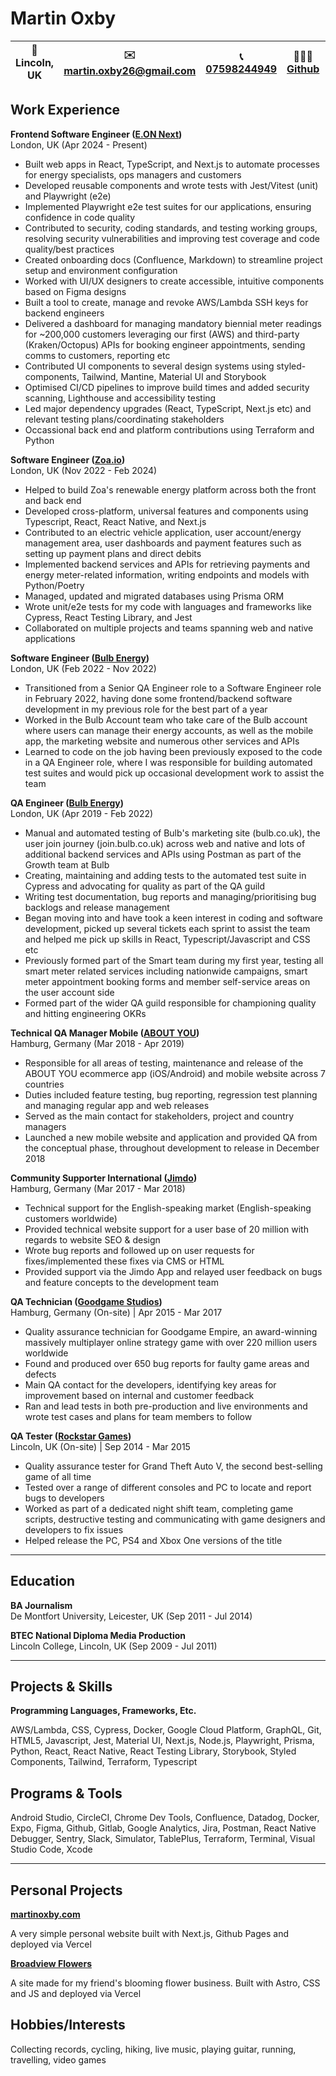 # Martin Oxby

| 📍 Lincoln, UK | ✉️ [martin.oxby26@gmail.com](mailto:martin.oxby26@gmail.com) | 📞 [07598244949](tel:+447598244949) | 👨🏻‍💻 [Github](https://github.com/mrtnxby) | 🧳 [LinkedIn](https://www.linkedin.com/in/martin-oxby/) | 🖥️ [My Website](https://martinoxby.com) |
| :------------: | :----------------------------------------------------------: | :---------------------------------: | :-------------------------------------: | :-----------------------------------------------------: | :-------------------------------------: |

## Work Experience

**Frontend Software Engineer ([E.ON Next](https://www.eonnext.com/))**  
London, UK (Apr 2024 - Present)

- Built web apps in React, TypeScript, and Next.js to automate processes for energy specialists, ops managers and customers
- Developed reusable components and wrote tests with Jest/Vitest (unit) and Playwright (e2e)
- Implemented Playwright e2e test suites for our applications, ensuring confidence in code quality
- Contributed to security, coding standards, and testing working groups, resolving security vulnerabilities and improving test coverage and code quality/best practices
- Created onboarding docs (Confluence, Markdown) to streamline project setup and environment configuration
- Worked with UI/UX designers to create accessible, intuitive components based on Figma designs
- Built a tool to create, manage and revoke AWS/Lambda SSH keys for backend engineers
- Delivered a dashboard for managing mandatory biennial meter readings for ~200,000 customers leveraging our first (AWS) and third-party (Kraken/Octopus) APIs for booking engineer appointments, sending comms to customers, reporting etc
- Contributed UI components to several design systems using styled-components, Tailwind, Mantine, Material UI and Storybook
- Optimised CI/CD pipelines to improve build times and added security scanning, Lighthouse and accessibility testing
- Led major dependency upgrades (React, TypeScript, Next.js etc) and relevant testing plans/coordinating stakeholders
- Occassional back end and platform contributions using Terraform and Python

**Software Engineer ([Zoa.io](https://www.zoa.io/))**  
London, UK (Nov 2022 - Feb 2024)

- Helped to build Zoa's renewable energy platform across both the front and back end
- Developed cross-platform, universal features and components using Typescript, React, React Native, and Next.js
- Contributed to an electric vehicle application, user account/energy management area, user dashboards and payment features such as setting up payment plans and direct debits
- Implemented backend services and APIs for retrieving payments and energy meter-related information, writing endpoints and models with Python/Poetry
- Managed, updated and migrated databases using Prisma ORM
- Wrote unit/e2e tests for my code with languages and frameworks like Cypress, React Testing Library, and Jest
- Collaborated on multiple projects and teams spanning web and native applications

**Software Engineer ([Bulb Energy](https://web.archive.org/web/20210202213159/https://bulb.co.uk//))**  
London, UK (Feb 2022 - Nov 2022)

- Transitioned from a Senior QA Engineer role to a Software Engineer role in February 2022, having done some frontend/backend software development in my previous role for the best part of a year
- Worked in the Bulb Account team who take care of the Bulb account where users can manage their energy accounts, as well as the mobile app, the marketing website and numerous other services and APIs
- Learned to code on the job having been previously exposed to the code in a QA Engineer role, where I was responsible for building automated test suites and would pick up occasional development work to assist the team

**QA Engineer ([Bulb Energy](https://web.archive.org/web/20210202213159/https://bulb.co.uk//))**  
London, UK (Apr 2019 - Feb 2022)

- Manual and automated testing of Bulb's marketing site (bulb.co.uk), the user join journey (join.bulb.co.uk) across web and native and lots of additional backend services and APIs using Postman as part of the Growth team at Bulb
- Creating, maintaining and adding tests to the automated test suite in Cypress and advocating for quality as part of the QA guild
- Writing test documentation, bug reports and managing/prioritising bug backlogs and release management
- Began moving into and have took a keen interest in coding and software development, picked up several tickets each sprint to assist the team and helped me pick up skills in React, Typescript/Javascript and CSS etc
- Previously formed part of the Smart team during my first year, testing all smart meter related services including nationwide campaigns, smart meter appointment booking forms and member self-service areas on the user account side
- Formed part of the wider QA guild responsible for championing quality and hitting engineering OKRs

**Technical QA Manager Mobile ([ABOUT YOU](https://www.aboutyou.com/))**  
Hamburg, Germany (Mar 2018 - Apr 2019)

- Responsible for all areas of testing, maintenance and release of the ABOUT YOU ecommerce app (iOS/Android) and mobile website across 7 countries
- Duties included feature testing, bug reporting, regression test planning and managing regular app and web releases
- Served as the main contact for stakeholders, project and country managers
- Launched a new mobile website and application and provided QA from the conceptual phase, throughout development to release in December 2018

**Community Supporter International ([Jimdo](https://www.jimdo.com/))**  
Hamburg, Germany (Mar 2017 - Mar 2018)

- Technical support for the English-speaking market (English-speaking customers worldwide)
- Provided technical website support for a user base of 20 million with regards to website SEO & design
- Wrote bug reports and followed up on user requests for fixes/implemented these fixes via CMS or HTML
- Provided support via the Jimdo App and relayed user feedback on bugs and feature concepts to the development team

**QA Technician ([Goodgame Studios](https://goodgamestudios.com/))**  
Hamburg, Germany (On-site) | Apr 2015 - Mar 2017

- Quality assurance technician for Goodgame Empire, an award-winning massively multiplayer online strategy game with over 220 million users worldwide
- Found and produced over 650 bug reports for faulty game areas and defects
- Main QA contact for the developers, identifying key areas for improvement based on internal and customer feedback
- Ran and lead tests in both pre-production and live environments and wrote test cases and plans for team members to follow

**QA Tester ([Rockstar Games](https://www.rockstargames.com/))**  
Lincoln, UK (On-site) | Sep 2014 - Mar 2015

- Quality assurance tester for Grand Theft Auto V, the second best-selling game of all time
- Tested over a range of different consoles and PC to locate and report bugs to developers
- Worked as part of a dedicated night shift team, completing game scripts, destructive testing and communicating with game designers and developers to fix issues
- Helped release the PC, PS4 and Xbox One versions of the title

---

## Education

**BA Journalism**  
De Montfort University, Leicester, UK (Sep 2011 - Jul 2014)

**BTEC National Diploma Media Production**  
Lincoln College, Lincoln, UK (Sep 2009 - Jul 2011)

---

## Projects & Skills

**Programming Languages, Frameworks, Etc.**

AWS/Lambda, CSS, Cypress, Docker, Google Cloud Platform, GraphQL, Git, HTML5, Javascript, Jest, Material UI, Next.js, Node.js, Playwright, Prisma, Python, React, React Native, React Testing Library, Storybook, Styled Components, Tailwind, Terraform, Typescript

## Programs & Tools

Android Studio, CircleCI, Chrome Dev Tools, Confluence, Datadog, Docker, Expo, Figma, Github, Gitlab, Google Analytics, Jira, Postman, React Native Debugger, Sentry, Slack, Simulator, TablePlus, Terraform, Terminal, Visual Studio Code, Xcode

---

## Personal Projects

**[martinoxby.com](https://martinoxby.com)**

A very simple personal website built with Next.js, Github Pages and deployed via Vercel

**[Broadview Flowers](https://broadviewflowers.co.uk)**

A site made for my friend's blooming flower business. Built with Astro, CSS and JS and deployed via Vercel

## Hobbies/Interests

Collecting records, cycling, hiking, live music, playing guitar, running, travelling, video games

